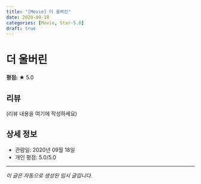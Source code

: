 ```yaml
---
title: "[Movie] 더 울버린"
date: 2020-09-18
categories: [Movie, Star-5.0]
draft: true
---
```


# 더 울버린

**평점:** ★ 5.0

## 리뷰

(리뷰 내용을 여기에 작성하세요)

## 상세 정보

- 관람일: 2020년 09월 18일
- 개인 평점: 5.0/5.0

---

*이 글은 자동으로 생성된 임시 글입니다.*

